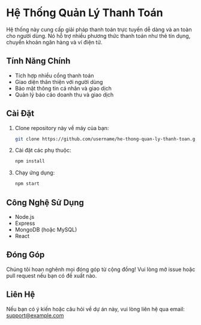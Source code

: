 # Hệ Thống Quản Lý Thanh Toán

Hệ thống này cung cấp giải pháp thanh toán trực tuyến dễ dàng và an toàn cho người dùng. Nó hỗ trợ nhiều phương thức thanh toán như thẻ tín dụng, chuyển khoản ngân hàng và ví điện tử.

## Tính Năng Chính
- Tích hợp nhiều cổng thanh toán
- Giao diện thân thiện với người dùng
- Bảo mật thông tin cá nhân và giao dịch
- Quản lý báo cáo doanh thu và giao dịch

## Cài Đặt
1. Clone repository này về máy của bạn:
   ```bash
   git clone https://github.com/username/he-thong-quan-ly-thanh-toan.git
   ```
2. Cài đặt các phụ thuộc:
   ```bash
   npm install
   ```
3. Chạy ứng dụng:
   ```bash
   npm start
   ```

## Công Nghệ Sử Dụng
- Node.js
- Express
- MongoDB (hoặc MySQL)
- React

## Đóng Góp
Chúng tôi hoan nghênh mọi đóng góp từ cộng đồng! Vui lòng mở issue hoặc pull request nếu bạn có đề xuất nào.

## Liên Hệ
Nếu bạn có ý kiến hoặc câu hỏi về dự án này, vui lòng liên hệ qua email: support@example.com
